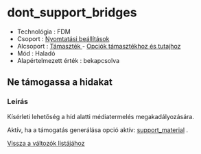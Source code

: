 # dont\_support\_bridges

* Technológia : FDM
* Csoport : [Nyomtatási beállítások](../../konfig/print_settings.md)
* Alcsoport : [Támaszték ](../../konfig/print_settings.md#tamasztek)- [Opciók támasztékhoz és tutajhoz](../../konfig/print_settings.md#opciok-tamasztekhoz-es-tutajhoz)
* Mód : Haladó
* Alapértelmezett érték : bekapcsolva

## Ne támogassa a hidakat

### Leírás

Kísérleti lehetőség a híd alatti médiatermelés megakadályozására. 

Aktív, ha a támogatás generálása opció aktív: [support\_material](support_material.md) .

[Vissza a változók listájához](./)

